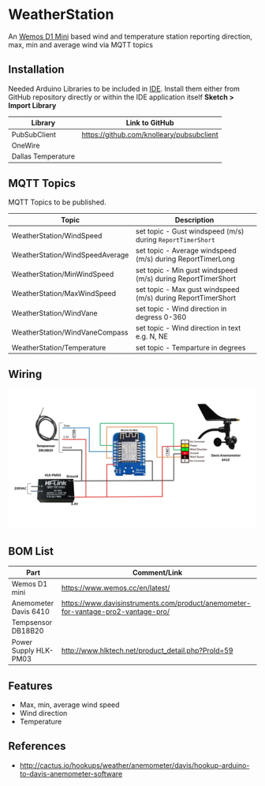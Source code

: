 # WeatherStation
An [Wemos D1 Mini](https://wiki.wemos.cc/products:d1:d1_mini) based wind and temperature station reporting direction, max, min and average wind via MQTT topics

## Installation
Needed Arduino Libraries to be included in [IDE](https://www.arduino.cc/en/Main/Software). Install them either from GitHub repository directly or within the IDE application itself **Sketch > Import Library** 

| Library                            | Link to GitHub                                      |
| ---------------------------------- | --------------------------------------------------- |
| PubSubClient                       |  https://github.com/knolleary/pubsubclient          |      
| OneWire                            |                                                     |
| Dallas Temperature                 |                                                     |                                                     

## MQTT Topics
MQTT Topics to be published. 

| Topic                              | Description                                         |
| ---------------------------------- | --------------------------------------------------- |
| WeatherStation/WindSpeed           |  set topic - Gust windspeed (m/s) during `ReportTimerShort`    |
| WeatherStation/WindSpeedAverage    |  set topic - Average windspeed (m/s) during ReportTimerLong    |
| WeatherStation/MinWindSpeed        |  set topic - Min gust windspeed (m/s) during ReportTimerShort  |
| WeatherStation/MaxWindSpeed        |  set topic - Max gust windspeed (m/s) during ReportTimerShort  |
| WeatherStation/WindVane            |  set topic - Wind direction in degress 0-360                   |
| WeatherStation/WindVaneCompass     |  set topic - Wind direction in text e.g. N, NE                 |
| WeatherStation/Temperature         |  set topic - Temparture in degrees                             |

## Wiring
<img src="https://github.com/MagnusPer/WeatherStation/blob/master/images/WeatherStation.jpg" width="800">



## BOM List
| Part                               | Comment/Link                                        |
| ---------------------------------- | --------------------------------------------------- |
|  Wemos D1 mini                     | https://www.wemos.cc/en/latest/                     |   
|  Anemometer Davis 6410             | https://www.davisinstruments.com/product/anemometer-for-vantage-pro2-vantage-pro/ |
|  Tempsensor DB18B20                |                                                     |  
|  Power Supply HLK-PM03             | http://www.hlktech.net/product_detail.php?ProId=59  |  


## Features
 - Max, min, average wind speed
 - Wind direction
 - Temperature 
 
## References
- http://cactus.io/hookups/weather/anemometer/davis/hookup-arduino-to-davis-anemometer-software 
